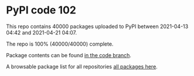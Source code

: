 # PyPI code 102

This repo contains 40000 packages uploaded to PyPI between 
2021-04-13 04:42 and 2021-04-21 04:07.

The repo is 100% (40000/40000) complete.

Package contents can be found [in the code branch](https://github.com/pypi-data/pypi-mirror-102/tree/code/packages).

A browsable package list for all repositories [all packages here](https://pypi-data.github.io/website/repositories/pypi-mirror-102).


